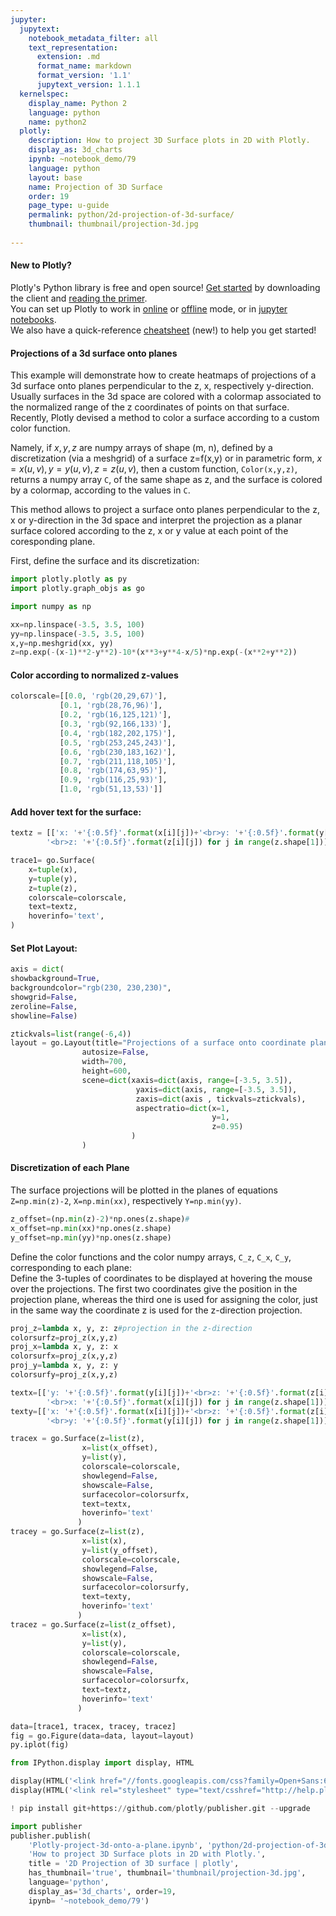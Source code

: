```yaml
---
jupyter:
  jupytext:
    notebook_metadata_filter: all
    text_representation:
      extension: .md
      format_name: markdown
      format_version: '1.1'
      jupytext_version: 1.1.1
  kernelspec:
    display_name: Python 2
    language: python
    name: python2
  plotly:
    description: How to project 3D Surface plots in 2D with Plotly.
    display_as: 3d_charts
    ipynb: ~notebook_demo/79
    language: python
    layout: base
    name: Projection of 3D Surface
    order: 19
    page_type: u-guide
    permalink: python/2d-projection-of-3d-surface/
    thumbnail: thumbnail/projection-3d.jpg
    
---
```


#### New to Plotly?
Plotly's Python library is free and open source! [Get started](https://plot.ly/python/getting-started/) by downloading the client and [reading the primer](https://plot.ly/python/getting-started/).
<br>You can set up Plotly to work in [online](https://plot.ly/python/getting-started/#initialization-for-online-plotting) or [offline](https://plot.ly/python/getting-started/#initialization-for-offline-plotting) mode, or in [jupyter notebooks](https://plot.ly/python/getting-started/#start-plotting-online).
<br>We also have a quick-reference [cheatsheet](https://images.plot.ly/plotly-documentation/images/python_cheat_sheet.pdf) (new!) to help you get started!



#### Projections of a 3d surface onto planes


This example will demonstrate how to create heatmaps of projections of a 3d surface onto planes perpendicular to the z, x, respectively y-direction. Usually surfaces in the 3d space are colored with  a colormap associated to the normalized range of the z coordinates of points on that surface.
Recently, Plotly devised a method to color a surface according to a custom color function.

Namely, if $x, y, z$ are numpy arrays of shape (m, n), defined by a discretization (via a meshgrid) of a surface z=f(x,y) or in parametric form, $x=x(u,v), y=y(u,v), z=z(u,v)$, then a custom function, `Color(x,y,z)`, returns a numpy array `C`, of the same shape as z, and the surface is colored by a colormap, according to the values in `C`.


This method allows to project a surface onto planes perpendicular to the z, x or y-direction in the 3d space
and interpret the projection as a planar surface colored according to the z, x or y value at each point
of the coresponding plane.

First, define the surface and its discretization:

```python
import plotly.plotly as py
import plotly.graph_objs as go

import numpy as np

xx=np.linspace(-3.5, 3.5, 100)
yy=np.linspace(-3.5, 3.5, 100)
x,y=np.meshgrid(xx, yy)
z=np.exp(-(x-1)**2-y**2)-10*(x**3+y**4-x/5)*np.exp(-(x**2+y**2))
```

#### Color according to normalized z-values

```python
colorscale=[[0.0, 'rgb(20,29,67)'],
           [0.1, 'rgb(28,76,96)'],
           [0.2, 'rgb(16,125,121)'],
           [0.3, 'rgb(92,166,133)'],
           [0.4, 'rgb(182,202,175)'],
           [0.5, 'rgb(253,245,243)'],
           [0.6, 'rgb(230,183,162)'],
           [0.7, 'rgb(211,118,105)'],
           [0.8, 'rgb(174,63,95)'],
           [0.9, 'rgb(116,25,93)'],
           [1.0, 'rgb(51,13,53)']]
```

#### Add hover text for the surface:

```python
textz = [['x: '+'{:0.5f}'.format(x[i][j])+'<br>y: '+'{:0.5f}'.format(y[i][j])+
        '<br>z: '+'{:0.5f}'.format(z[i][j]) for j in range(z.shape[1])] for i in range(z.shape[0])]

trace1= go.Surface(
    x=tuple(x),
    y=tuple(y),
    z=tuple(z),
    colorscale=colorscale,
    text=textz,
    hoverinfo='text',
)
```

#### Set Plot Layout:

```python
axis = dict(
showbackground=True,
backgroundcolor="rgb(230, 230,230)",
showgrid=False,
zeroline=False,
showline=False)

ztickvals=list(range(-6,4))
layout = go.Layout(title="Projections of a surface onto coordinate planes" ,
                autosize=False,
                width=700,
                height=600,
                scene=dict(xaxis=dict(axis, range=[-3.5, 3.5]),
                            yaxis=dict(axis, range=[-3.5, 3.5]),
                            zaxis=dict(axis , tickvals=ztickvals),
                            aspectratio=dict(x=1,
                                             y=1,
                                             z=0.95)
                           )
                )
```

#### Discretization of each Plane
The surface projections will be plotted in the planes of equations
`Z=np.min(z)-2`, `X=np.min(xx)`, respectively `Y=np.min(yy)`.

```python
z_offset=(np.min(z)-2)*np.ones(z.shape)#
x_offset=np.min(xx)*np.ones(z.shape)
y_offset=np.min(yy)*np.ones(z.shape)
```

Define the color functions and the color numpy arrays, `C_z`, `C_x`, `C_y`, corresponding to each plane:<br>
Define the 3-tuples of coordinates to be displayed at hovering the mouse over the projections.
The first two coordinates give the position in the projection plane, whereas the third one  is used
for assigning the color, just in the same way the coordinate z is used for the z-direction projection.

```python
proj_z=lambda x, y, z: z#projection in the z-direction
colorsurfz=proj_z(x,y,z)
proj_x=lambda x, y, z: x
colorsurfx=proj_z(x,y,z)
proj_y=lambda x, y, z: y
colorsurfy=proj_z(x,y,z)

textx=[['y: '+'{:0.5f}'.format(y[i][j])+'<br>z: '+'{:0.5f}'.format(z[i][j])+
        '<br>x: '+'{:0.5f}'.format(x[i][j]) for j in range(z.shape[1])]  for i in range(z.shape[0])]
texty=[['x: '+'{:0.5f}'.format(x[i][j])+'<br>z: '+'{:0.5f}'.format(z[i][j]) +
        '<br>y: '+'{:0.5f}'.format(y[i][j]) for j in range(z.shape[1])] for i in range(z.shape[0])]

tracex = go.Surface(z=list(z),
                x=list(x_offset),
                y=list(y),
                colorscale=colorscale,
                showlegend=False,
                showscale=False,
                surfacecolor=colorsurfx,
                text=textx,
                hoverinfo='text'
               )
tracey = go.Surface(z=list(z),
                x=list(x),
                y=list(y_offset),
                colorscale=colorscale,
                showlegend=False,
                showscale=False,
                surfacecolor=colorsurfy,
                text=texty,
                hoverinfo='text'
               )
tracez = go.Surface(z=list(z_offset),
                x=list(x),
                y=list(y),
                colorscale=colorscale,
                showlegend=False,
                showscale=False,
                surfacecolor=colorsurfx,
                text=textz,
                hoverinfo='text'
               )

data=[trace1, tracex, tracey, tracez]
fig = go.Figure(data=data, layout=layout)
py.iplot(fig)
```

```python
from IPython.display import display, HTML

display(HTML('<link href="//fonts.googleapis.com/css?family=Open+Sans:600,400,300,200|Inconsolata|Ubuntu+Mono:400,700rel="stylesheet" type="text/css" />'))
display(HTML('<link rel="stylesheet" type="text/csshref="http://help.plot.ly/documentation/all_static/css/ipython-notebook-custom.css">'))

! pip install git+https://github.com/plotly/publisher.git --upgrade

import publisher
publisher.publish(
    'Plotly-project-3d-onto-a-plane.ipynb', 'python/2d-projection-of-3d-surface/', 'Projection of 3D Surface',
    'How to project 3D Surface plots in 2D with Plotly.',
    title = '2D Projection of 3D surface | plotly',
    has_thumbnail='true', thumbnail='thumbnail/projection-3d.jpg',
    language='python',
    display_as='3d_charts', order=19,
    ipynb= '~notebook_demo/79')
```

```python

```
